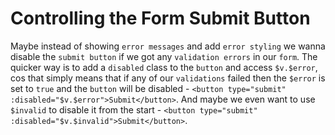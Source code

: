 # Controlling the Form Submit Button

Maybe instead of showing `error messages` and add `error styling` we wanna disable the `submit button` if we got any `validation errors` in our `form`. The quicker way is to add a `disabled` class to the `button` and access `$v.$error`, cos that simply means that if any of our `validations` failed then the `$error` is set to `true` and the `button` will be disabled - `<button type="submit" :disabled="$v.$error">Submit</button>`. And maybe we even want to use `$invalid` to disable it from the start - `<button type="submit" :disabled="$v.$invalid">Submit</button>`.